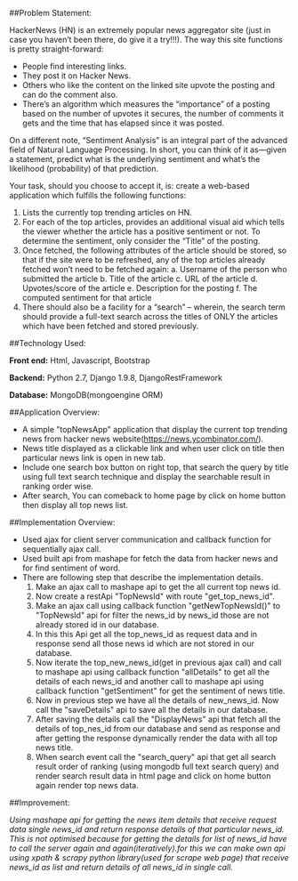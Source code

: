 ##Problem Statement:

  HackerNews (HN) is an extremely popular news aggregator site (just in case you haven’t been there, do give it a try!!!).
  The way this site functions is pretty straight-forward:
  
  * People find interesting links.
  * They post it on Hacker News.
  * Others who like the content on the linked site upvote the posting and can do the comment also.
  * There’s an algorithm which measures the “importance” of a posting based on the number of upvotes it secures, the number of comments it gets and the time that has elapsed since it was posted.
  
On a different note, “Sentiment Analysis” is an integral part of the advanced field of Natural Language Processing. In short, you can think of it as—given a statement, predict what is the underlying sentiment and what’s the likelihood (probability) of that prediction.

Your task, should you choose to accept it, is: create a web-based application which fulfills the following functions:

  1. Lists the currently top trending articles on HN.
  2. For each of the top articles, provides an additional visual aid which tells the viewer whether the article has a positive sentiment or not. To determine the sentiment, only consider the “Title” of the posting.
  3. Once fetched, the following attributes of the article should be stored, so that if the site were to be refreshed, any of the top articles already fetched won’t need to be fetched again:
    a. Username of the person who submitted the article
    b. Title of the article
    c. URL of the article
    d. Upvotes/score of the article
    e. Description for the posting
    f. The computed sentiment for that article
  4. There should also be a facility for a “search” – wherein, the search term should provide a full-text search across the titles of ONLY the articles which have been fetched and stored previously.


##Technology Used:

 **Front end:** Html, Javascript, Bootstrap
 
 **Backend:** Python 2.7, Django 1.9.8, DjangoRestFramework
 
 **Database:** MongoDB(mongoengine ORM)
 
##Application Overview:

  * A simple "topNewsApp" application that display the current top trending news from hacker news website(https://news.ycombinator.com/).
  * News title displayed as a clickable link and when user click on title then particular news link is open in new tab.
  * Include one search box button on right top, that search the query by title using full text search technique and display the searchable result in ranking order wise.
  * After search, You can comeback to home page by click on home button then display all top news list.

##Implementation Overview:

  * Used ajax for client server communication and callback function for sequentially ajax call.
  * Used  built api from mashape for fetch the data from hacker news and for find sentiment of word.
  * There are following step that describe the implementation details.
    1. Make an ajax call to mashape api to get the all current top news id.
    2. Now create a restApi "TopNewsId" with route "get_top_news_id".
    3. Make an ajax call using callback function "getNewTopNewsId()" to "TopNewsId" api for filter the news_id by news_id those are not already stored id in our database.
    4. In this this Api get all the top_news_id as request data and in response send all those news id which are not stored in our database.
    5. Now iterate the top_new_news_id(get in previous ajax call) and call to mashape api using callback function "allDetails" to get all the details of each news_id and another call to mashape api using callback function "getSentiment" for get the sentiment of news title.
    6. Now in previous step we have all the details of new_news_id. Now call the "saveDetails" api to save all the details in our database.
    7. After saving the details call the "DisplayNews" api that fetch all the details of top_nes_id from our database and send as response and after getting the response dynamically render the data with all top news title.
    8. When search event call the "search_query" api that get all search result order of ranking (using mongodb full text search query) and render search result data in html page and click on home button again render top news data.

##Improvement:

*Using mashape api for getting the news item details that receive request data single news_id and return response details of that particular news_id. This is not optimised because for getting the details for list of news_id have to call the server again and again(iteratively).for this we can make own api using xpath & scrapy python library(used for scrape web page) that receive news_id as list and return details of all news_id in single call.*

